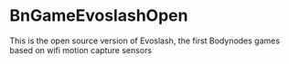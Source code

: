 # BnGameEvoslashOpen
This is the open source version of Evoslash, the first Bodynodes games based on wifi motion capture sensors
